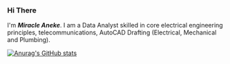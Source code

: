 ### Hi There
I'm **_Miracle Aneke_**.
I am a Data Analyst skilled in core electrical engineering principles, telecommunications, AutoCAD Drafting (Electrical, Mechanical and Plumbing).

[![Anurag's GitHub stats](https://github-readme-stats.vercel.app/api?username=eshex)](https://github.com/anuraghazra/github-readme-stats)
